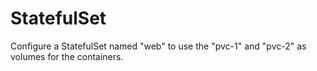 # StatefulSet

Configure a StatefulSet named "web" to use the "pvc-1" and "pvc-2" as volumes for the containers.





